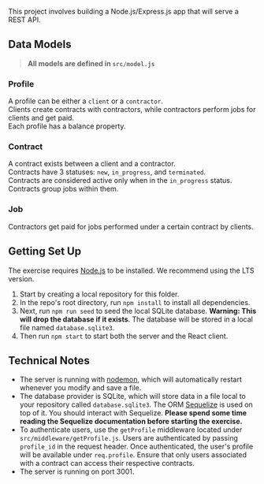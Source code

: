 This project involves building a Node.js/Express.js app that will serve a REST API.

## Data Models

> **All models are defined in `src/model.js`**

### Profile

A profile can be either a `client` or a `contractor`.  
Clients create contracts with contractors, while contractors perform jobs for clients and get paid.  
Each profile has a balance property.

### Contract

A contract exists between a client and a contractor.  
Contracts have 3 statuses: `new`, `in_progress`, and `terminated`.  
Contracts are considered active only when in the `in_progress` status.  
Contracts group jobs within them.

### Job

Contractors get paid for jobs performed under a certain contract by clients.

## Getting Set Up

The exercise requires [Node.js](https://nodejs.org/en/) to be installed. We recommend using the LTS version.

1. Start by creating a local repository for this folder.
2. In the repo's root directory, run `npm install` to install all dependencies.
3. Next, run `npm run seed` to seed the local SQLite database. **Warning: This will drop the database if it exists**. The database will be stored in a local file named `database.sqlite3`.
4. Then run `npm start` to start both the server and the React client.

## Technical Notes

- The server is running with [nodemon](https://nodemon.io/), which will automatically restart whenever you modify and save a file.
- The database provider is SQLite, which will store data in a file local to your repository called `database.sqlite3`. The ORM [Sequelize](http://docs.sequelizejs.com/) is used on top of it. You should interact with Sequelize. **Please spend some time reading the Sequelize documentation before starting the exercise.**
- To authenticate users, use the `getProfile` middleware located under `src/middleware/getProfile.js`. Users are authenticated by passing `profile_id` in the request header. Once authenticated, the user's profile will be available under `req.profile`. Ensure that only users associated with a contract can access their respective contracts.
- The server is running on port 3001.
